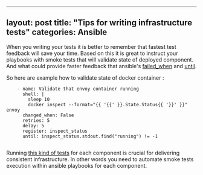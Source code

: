 
---
layout: post
title:  "Tips for writing infrastructure tests"
categories: Ansible
---

When you writing your tests it is better to remember that fastest test feedback will save your time. Based on this it is great to instruct your playbooks with smoke tests that will validate state of deployed component. And what could provide faster feedback that ansible's [failed_when](https://docs.ansible.com/ansible/latest/user_guide/playbooks_error_handling.html#defining-failure) and [until](https://docs.ansible.com/ansible/latest/user_guide/playbooks_loops.html#retrying-a-task-until-a-condition-is-met).

So here are example how to validate state of docker container  :

```
    - name: Validate that envoy container running
      shell: |
        sleep 10
        docker inspect --format="{{ '{{' }}.State.Status{{ '}}' }}" envoy
      changed_when: False
      retries: 5
      delay: 5
      register: inspect_status
      until: inspect_status.stdout.find("running") != -1


```
Running [this kind of tests](https://docs.ansible.com/ansible/latest/reference_appendices/test_strategies.html#modules-that-are-useful-for-testing) for each component is crucial for delivering consistent infrastructure.
In other words you need to automate smoke tests execution within ansible playbooks for each component.
